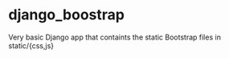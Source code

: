 django_boostrap
===============

Very basic Django app that containts the static Bootstrap files in static/{css,js}
